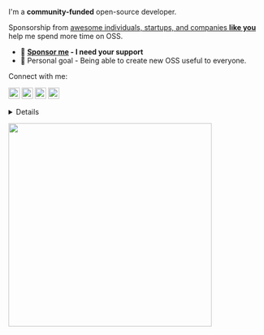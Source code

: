 I'm a **community-funded** open-source developer.

Sponsorship from [awesome individuals, startups, and companies **like you**](https://github.com/sponsors/ldez) help me spend more time on OSS.

- 🙏 **[Sponsor me](https://github.com/sponsors/ldez) - I need your support**
- 💙 Personal goal - Being able to create new OSS useful to everyone.

Connect with me:

[<img alt="Mastodon" width="22px" src="https://github.com/ldez/ldez/assets/5674651/177603ae-a879-471d-a206-e956b5a7b0ef" />](https://fosstodon.org/@ldez)
[<img alt="Twitch" width="22px" src="https://github.com/ldez/ldez/assets/5674651/d1acd43e-d223-4e81-b703-3c94c9f258bc" />](https://www.twitch.tv/ldez_oss)
[<img alt="Twitter" width="22px" src="https://github.com/ldez/ldez/assets/5674651/7365f37c-7248-4965-978e-03b02e6720be" />](https://twitter.com/ludnadez)
[<img alt="LinkedIn" width="22px" src="https://github.com/ldez/ldez/assets/5674651/e1164890-029d-422c-9c37-21081e17f88b" />](https://www.linkedin.com/in/ludovic-fernandez-185a7618/)

<details>
<br/>

I'm a maintainer or the creator of several open-source projects you may be using.

Go:
- :shield: [golangci-lint](https://github.com/golangci/golangci-lint): Fast linters Runner for Go.
- [tagliatelle](https://github.com/ldez/tagliatelle): A linter that handles struct tags.
- [gomoddirectives](https://github.com/ldez/gomoddirectives): A linter that handles `replace`, `retract`, `exclude` directives into `go.mod`.
- [go-git-cmd-wrapper](https://github.com/ldez/go-git-cmd-wrapper): A simple wrapper around git command in Go.
- :tropical_drink: [mocktail](https://github.com/traefik/mocktail): Naive code generator that creates mock implementation using testify.mock.
- [paerser](https://github.com/traefik/paerser): Loads configuration from many sources.
- [grignotin](https://github.com/ldez/grignotin): A collection of small helpers around Go proxy, Go meta information, etc.
- [valkeyrie](https://github.com/kvtools/valkeyrie): Distributed Key/Value Store Abstraction Library written in Go.

Traefik:
- :genie: [Traefik](https://github.com/traefik/traefik): The Cloud Native Application Proxy.
- :memo: [traefik-certs-dumper](https://github.com/ldez/traefik-certs-dumper): Dump ACME data from Traefik to certificates
- :broom: [traefik-certs-cleaner](https://github.com/ldez/traefik-certs-cleaner): A simple helper to clean the Traefik `acme.json` file by removing and revoking certificates.

ACME, DNS, and Certificates:
- :closed_lock_with_key: [lego](https://github.com/go-acme/lego): Let's Encrypt client and ACME library written in Go.
- :deciduous_tree: [The natural reserve of DNS clients in Go](https://github.com/nrdcg/)

Maintainer Tools:
- [prm](https://github.com/ldez/prm): Pull request manager for maintainers.
- [Messor Structor](https://github.com/traefik/structor): Manage multiple documentation versions with Mkdocs.
- [Myrmica Lobicornis](https://github.com/traefik/lobicornis): Update and merge pull requests.
- [Myrmica Aloba](https://github.com/traefik/aloba): Add labels and milestone on pull requests and issues.
- [Lasius Mixtus](https://github.com/traefik/mixtus): Publish documentation to a GitHub repository from another.
- [gha-mjolnir](https://github.com/ldez/gha-mjolnir): GitHub Action to close issues related to the merge of a pull request.

I hope sponsorships will help me continue working on open-source software and if you would like to support my future work, consider [joining me as a sponsor](https://github.com/sponsors/ldez) :heart::heart::heart:!

</details>

<a href="https://u8views.com/github/ldez"><img width=400 src="https://u8views.com/api/v1/github/profiles/5674651/views/day-week-month-total-count.svg"></a>
